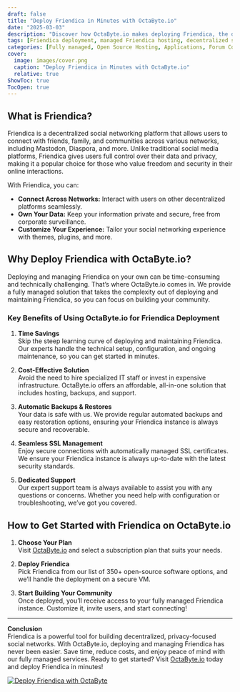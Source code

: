 ```yaml
---
draft: false
title: "Deploy Friendica in Minutes with OctaByte.io"
date: "2025-03-03"
description: "Discover how OctaByte.io makes deploying Friendica, the decentralized social networking platform, effortless and hassle-free. Save time, reduce costs, and enjoy fully managed services with automatic backups, SSL management, and expert support."
tags: [Friendica deployment, managed Friendica hosting, decentralized social network, OctaByte, open-source software hosting, managed open-source services, Friendica benefits, secure social networking, automatic backups, SSL management]
categories: [Fully managed, Open Source Hosting, Applications, Forum Community, Fediverse]
cover:
  image: images/cover.png
  caption: "Deploy Friendica in Minutes with OctaByte.io"
  relative: true
ShowToc: true
TocOpen: true
---
```



## What is Friendica?

Friendica is a decentralized social networking platform that allows users to connect with friends, family, and communities across various networks, including Mastodon, Diaspora, and more. Unlike traditional social media platforms, Friendica gives users full control over their data and privacy, making it a popular choice for those who value freedom and security in their online interactions.

With Friendica, you can:
- **Connect Across Networks:** Interact with users on other decentralized platforms seamlessly.
- **Own Your Data:** Keep your information private and secure, free from corporate surveillance.
- **Customize Your Experience:** Tailor your social networking experience with themes, plugins, and more.

## Why Deploy Friendica with OctaByte.io?

Deploying and managing Friendica on your own can be time-consuming and technically challenging. That’s where OctaByte.io comes in. We provide a fully managed solution that takes the complexity out of deploying and maintaining Friendica, so you can focus on building your community.

### Key Benefits of Using OctaByte.io for Friendica Deployment

1. **Time Savings**  
   Skip the steep learning curve of deploying and maintaining Friendica. Our experts handle the technical setup, configuration, and ongoing maintenance, so you can get started in minutes.

2. **Cost-Effective Solution**  
   Avoid the need to hire specialized IT staff or invest in expensive infrastructure. OctaByte.io offers an affordable, all-in-one solution that includes hosting, backups, and support.

3. **Automatic Backups & Restores**  
   Your data is safe with us. We provide regular automated backups and easy restoration options, ensuring your Friendica instance is always secure and recoverable.

4. **Seamless SSL Management**  
   Enjoy secure connections with automatically managed SSL certificates. We ensure your Friendica instance is always up-to-date with the latest security standards.

5. **Dedicated Support**  
   Our expert support team is always available to assist you with any questions or concerns. Whether you need help with configuration or troubleshooting, we’ve got you covered.

## How to Get Started with Friendica on OctaByte.io

1. **Choose Your Plan**  
   Visit [OctaByte.io](https://octabyte.io) and select a subscription plan that suits your needs.

2. **Deploy Friendica**  
   Pick Friendica from our list of 350+ open-source software options, and we’ll handle the deployment on a secure VM.

3. **Start Building Your Community**  
   Once deployed, you’ll receive access to your fully managed Friendica instance. Customize it, invite users, and start connecting!

---

**Conclusion**  
Friendica is a powerful tool for building decentralized, privacy-focused social networks. With OctaByte.io, deploying and managing Friendica has never been easier. Save time, reduce costs, and enjoy peace of mind with our fully managed services. Ready to get started? Visit [OctaByte.io](https://octabyte.io) today and deploy Friendica in minutes!

[![Deploy Friendica with OctaByte](/images/deploy-on-octabyte.png)](https://octabyte.io/fully-managed-open-source-services/applications/forum-community/friendica)